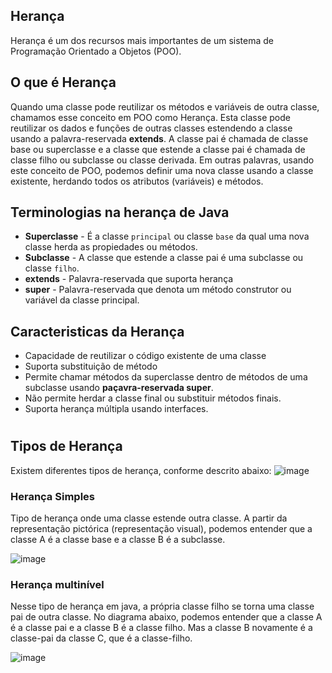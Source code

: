 ## Herança

Herança é um dos recursos mais importantes de um sistema de Programação Orientado a Objetos (POO).

## O que é Herança

Quando uma classe pode reutilizar os métodos e variáveis de outra classe, chamamos esse conceito em 
POO como Herança. Esta classe pode reutilizar os dados e funções de outras classes estendendo a classe 
usando a palavra-reservada **extends**. A classe pai é chamada de classe base ou superclasse e a classe que 
estende a classe pai é chamada de classe filho ou subclasse ou classe derivada. Em outras palavras, usando 
este conceito de POO, podemos definir uma nova classe usando a classe existente, herdando todos os 
atributos (variáveis) e métodos.

## Terminologias na herança de Java
* **Superclasse** - É a classe `principal` ou classe `base` da qual uma nova classe herda as propiedades ou métodos.
* **Subclasse** - A classe que estende a classe pai é uma subclasse ou classe `filho`.
* **extends** - Palavra-reservada que suporta herança
* **super** - Palavra-reservada que denota um método construtor ou variável da classe principal. 

## Caracteristicas da Herança
* Capacidade de reutilizar o código existente de uma classe
* Suporta substituição de método
* Permite chamar métodos da superclasse dentro de métodos de uma subclasse usando **paçavra-reservada super**.
* Não permite herdar a classe final ou substituir métodos finais.
* Suporta herança múltipla usando interfaces.
#
## Tipos de Herança
Existem diferentes tipos de herança, conforme descrito abaixo:
![image](https://github.com/JonasMoreira5/trilha-java-basico/assets/98792997/9148d0e0-2577-4569-a1d1-97b89a8a66b7)

### Herança Simples
Tipo de herança onde uma classe estende outra classe. A partir da representação pictórica (representação 
visual), podemos entender que a classe A é a classe base e a classe B é a subclasse.

![image](https://github.com/JonasMoreira5/trilha-java-basico/assets/98792997/41c9b384-1939-4a50-98bf-a7cd5f35f306)
### Herança multinível
Nesse tipo de herança em java, a própria classe filho se torna uma classe pai de outra classe. No diagrama 
abaixo, podemos entender que a classe A é a classe pai e a classe B é a classe filho. Mas a classe B 
novamente é a classe-pai da classe C, que é a classe-filho. 

![image](https://github.com/JonasMoreira5/trilha-java-basico/assets/98792997/353999d9-d673-4fc5-9c7e-906e36005302)



